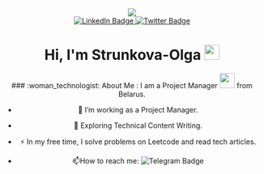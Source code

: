 <div id="header" align="center">
  <img src="https://media.giphy.com/media/v1.Y2lkPTc5MGI3NjExaXZodWRyZXg4aG9vbWplNjIzYWo1dGY4MWdyOGNscnZkaDQ5bHBmMSZlcD12MV9pbnRlcm5hbF9naWZfYnlfaWQmY3Q9Zw/Tjq0NVePKbXUDqFHxC/giphy.gif"/>
</div>
<div id="badges" align="center">
  <a href="https://www.linkedin.com/in/strunkovaolga/">
    <img src="https://img.shields.io/badge/LinkedIn-blue?style=for-the-badge&logo=linkedin&logoColor=white" alt="LinkedIn Badge"/>
  </a>
  <a href="https://t.me/Strunkova_Olga">
    <img src="https://img.shields.io/badge/Telegram-blue?style=for-the-badge&logo=telegram&logoColor=white" alt="Twitter Badge"/>
  </a>
<div id="badges" align="center">
<img src="https://komarev.com/ghpvc/?username=Strunkova-Olga&style=flat-square&color=blue" alt=""/>
<h1>
  Hi, I'm Strunkova-Olga
  <img src="https://media.giphy.com/media/hvRJCLFzcasrR4ia7z/giphy.gif" width="30px"/>
</h1>
### :woman_technologist: About Me :
I am a Project Manager <img src="https://media.giphy.com/media/WUlplcMpOCEmTGBtBW/giphy.gif" width="30"> from Belarus.
 
- :telescope: I’m working as a Project Manager.

- :seedling: Exploring Technical Content Writing.

- :zap: In my free time, I solve problems on Leetcode and read tech articles.

- :mailbox:How to reach me: ![Telegram Badge](https://img.shields.io/badge/Strunkova_Olga-blue?style=flat&logo=Telegram&logoColor=white)
